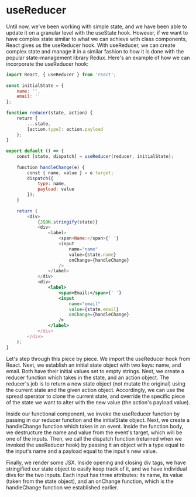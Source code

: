 # useReducer
Until now, we've been working with simple state, and we have been able to update it on a granular level with the useState hook. However, if we want to have complex state similar to what we can achieve with class components, React gives us the useReducer hook. With useReducer, we can create complex state and manage it in a similar fashion to how it is done with the popular state-management library Redux. Here's an example of how we can incorporate the useReducer hook:
```jsx
import React, { useReducer } from 'react';
 
const initialState = {
    name: '',
    email: ''
};
 
function reducer(state, action) {
    return {
        ...state,
        [action.type]: action.payload
    };
}
 
export default () => {
    const [state, dispatch] = useReducer(reducer, initialState);
 
    function handleChange(e) {
        const { name, value } = e.target;
        dispatch({
            type: name,
            payload: value
        });
    }
 
    return (
        <div>
            {JSON.stringify(state)}
            <div>
                <label>
                    <span>Name:</span>{' '}
                    <input
                        name="name"
                        value={state.name}
                        onChange={handleChange}
                    />
                </label>
            </div>
            <div>
                <label>
                    <span>Email:</span>{' '}
                    <input
                        name="email"
                        value={state.email}
                        onChange={handleChange}
                    />
                </label>
            </div>
        </div>
    );
}
```

Let's step through this piece by piece. We import the useReducer hook from React. Next, we establish an initial state object with two keys: name, and email. Both have their initial values set to empty strings. Next, we create a reducer function which takes in the state, and an action object. The reducer's job is to return a new state object (not mutate the original) using the current state and the given action object. Accordingly, we can use the spread operator to clone the current state, and override the specific piece of the state we want to alter with the new value (the action's payload value).

Inside our functional component, we invoke the useReducer function by passing in our reducer function and the initialState object. Next, we create a handleChange function which takes in an event. Inside the function body, we destructure the name and value from the event's target, which will be one of the inputs. Then, we call the dispatch function (returned when we invoked the useReducer hook) by passing it an object with a type equal to the input's name and a payload equal to the input's new value.

Finally, we render some JSX. Inside opening and closing div tags, we have stringified our state object to easily keep track of it, and we have individual divs for the two inputs. Each input has three attributes: its name, its value (taken from the state object), and an onChange function, which is the handleChange function we established earlier.
